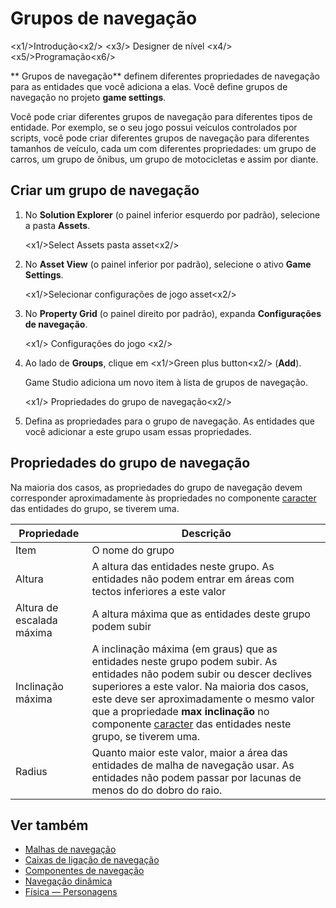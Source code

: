 # Grupos de navegação

<x1\/>Introdução<x2\/>
<x3\/> Designer de nível <x4\/>
<x5\/>Programação<x6\/>

** Grupos de navegação** definem diferentes propriedades de navegação para as entidades que você adiciona a elas. Você define grupos de navegação no projeto **game settings**.

Você pode criar diferentes grupos de navegação para diferentes tipos de entidade. Por exemplo, se o seu jogo possui veículos controlados por scripts, você pode criar diferentes grupos de navegação para diferentes tamanhos de veículo, cada um com diferentes propriedades: um grupo de carros, um grupo de ônibus, um grupo de motocicletas e assim por diante.

## Criar um grupo de navegação

1. No **Solution Explorer** (o painel inferior esquerdo por padrão), selecione a pasta **Assets**.

   <x1\/>Select Assets pasta asset<x2\/>

2. No **Asset View** (o painel inferior por padrão), selecione o ativo **Game Settings**.

   <x1\/>Selecionar configurações de jogo asset<x2\/>

3. No **Property Grid** (o painel direito por padrão), expanda **Configurações de navegação**.

   <x1\/> Configurações do jogo <x2\/>

4. Ao lado de **Groups**, clique em <x1\/>Green plus button<x2\/> (**Add**).

   Game Studio adiciona um novo item à lista de grupos de navegação.

   <x1\/> Propriedades do grupo de navegação<x2\/>

5. Defina as propriedades para o grupo de navegação. As entidades que você adicionar a este grupo usam essas propriedades.

## Propriedades do grupo de navegação

Na maioria dos casos, as propriedades do grupo de navegação devem corresponder aproximadamente às propriedades no componente [caracter](../physics/characters.md) das entidades do grupo, se tiverem uma.

| Propriedade | Descrição |
|----------------------|------------
| Item | O nome do grupo |
| Altura | A altura das entidades neste grupo. As entidades não podem entrar em áreas com tectos inferiores a este valor |
| Altura de escalada máxima | A altura máxima que as entidades deste grupo podem subir |
| Inclinação máxima | A inclinação máxima (em graus) que as entidades neste grupo podem subir. As entidades não podem subir ou descer declives superiores a este valor. Na maioria dos casos, este deve ser aproximadamente o mesmo valor que a propriedade **max inclinação** no componente [caracter](../physics/characters.md) das entidades neste grupo, se tiverem uma. |
| Radius | Quanto maior este valor, maior a área das entidades de malha de navegação usar. As entidades não podem passar por lacunas de menos do do dobro do raio. |

## Ver também

* [Malhas de navegação](navigation-meshes.md)
* [Caixas de ligação de navegação](navigation-bounding-boxes.md)
* [Componentes de navegação](navigation-components.md)
* [Navegação dinâmica](dynamic-navigation.md)
* [Física — Personagens](../physics/characters.md)